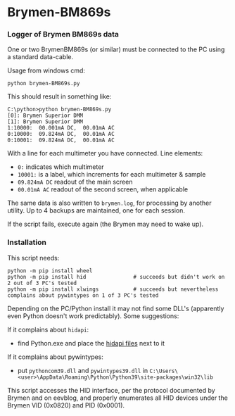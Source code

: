 # Brymen-BM869s

### Logger of Brymen BM869s data

One or two BrymenBM869s (or similar) must be connected to the PC using a standard data-cable. 

Usage from windows cmd: 
    
    python brymen-BM869s.py
    
This should result in something like:

    C:\python>python brymen-BM869s.py
    [0]: Brymen Superior DMM
    [1]: Brymen Superior DMM
    1:10000:  00.001mA DC,  00.01mA AC
    0:10000:  09.824mA DC,  00.01mA AC
    0:10001:  09.824mA DC,  00.01mA AC

With a line for each multimeter you have connected. Line elements:
- `0:` indicates which multimeter
- `10001:` is a label, which increments for each multimeter & sample
- `09.824mA DC` readout of the main screen
- `00.01mA AC` readout of the second screen, when applicable

The same data is also written to `brymen.log`, for processing by another utility. Up to 4 backups are maintained, one for each session. 

If the script fails, execute again (the Brymen may need to wake up). 


### Installation

This script needs:

    python -m pip install wheel
    python -m pip install hid               # succeeds but didn't work on 2 out of 3 PC's tested
    python -m pip install xlwings           # succeeds but nevertheless complains about pywintypes on 1 of 3 PC's tested

Depending on the PC/Python install it may not find some DLL's (apparently even Python doesn't work predictably). Some suggestions:

If it complains about `hidapi`:
- find Python.exe and place the [hidapi files](https://github.com/libusb/hidapi/releases/download/hidapi-0.10.1/hidapi-win.zip) next to it

If it complains about pywintypes: 
- put `pythoncom39.dll` and `pywintypes39.dll` in `C:\Users\<user>\AppData\Roaming\Python\Python39\site-packages\win32\lib`

This script accesses the HID interface, per the protocol documented by Brymen and on eevblog, and properly enumerates all HID devices under the Brymen VID (0x0820) and PID (0x0001). 


